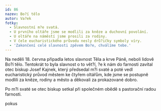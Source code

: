 ```yaml
---
id: 86
nazev: Bo?í tělo
autor: Va?ek
fotky:
  - Slavnostní m?e svatá.
  - U prvního oltáře jsme se modlili za kněze a duchovní povolání.
  - U oltáře na náměstí jsme prosili za rodiny.
  - V čele eucharistického průvodu nesly drů?ičky symboly víry.
  - 'Zakončení celé slavnosti zpěvem Bo?e, chválíme tebe.'
---
```

<!-- Generated by XStandard version 2.0.0.0 on 2007-11-08T13:46:32 -->

<p>Na neděli 18. června připadla letos slavnost Těla a krve Páně, neboli lidově Bo?í tělo. Tentokrát to byla slavnost o to vět?í, ?e k nám do farnosti zavítal otec biskup Josef Kajnek, který předsedal m?i svaté a poté vedl eucharistický průvod městem ke čtyřem oltářům, kde jsme se postupně modlili za kněze, rodiny a město a děkovali za prokazované dobro.</p>
<p>Po m?i svaté se otec biskup setkal při společném obědě s pastorační radou farnosti.</p>
<p>pokus
